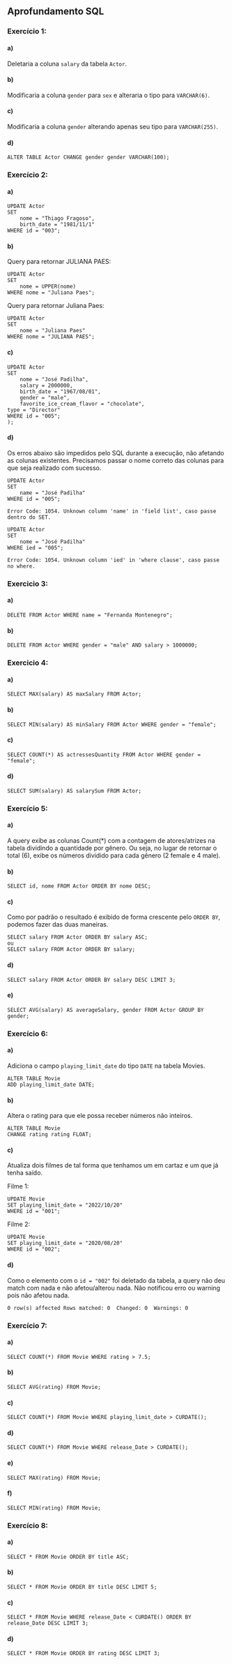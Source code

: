 ## Aprofundamento SQL

### Exercício 1:

#### a)

Deletaria a coluna `salary` da tabela `Actor`.

#### b)

Modificaria a coluna `gender` para `sex` e alteraria o tipo para `VARCHAR(6)`.

#### c)

Modificaria a coluna `gender`  alterando apenas seu tipo para `VARCHAR(255)`.

#### d)

```
ALTER TABLE Actor CHANGE gender gender VARCHAR(100);
```

### Exercício 2:

#### a)

```
UPDATE Actor
SET
	nome = "Thiago Fragoso",
	birth_date = "1981/11/1"
WHERE id = "003";
```

#### b)
Query para retornar JULIANA PAES:
```
UPDATE Actor
SET
	nome = UPPER(nome)
WHERE nome = "Juliana Paes";
```
Query para retornar Juliana Paes:
```
UPDATE Actor
SET
	nome = "Juliana Paes"
WHERE nome = "JULIANA PAES";
```

#### c)

```
UPDATE Actor
SET
	nome = "José Padilha",
	salary = 2000000,
	birth_date = "1967/08/01",
	gender = "male",
	favorite_ice_cream_flavor = "chocolate",
type = "Director"
WHERE id = "005";
);
```

#### d)

Os erros abaixo são impedidos pelo SQL durante a execução, não afetando as colunas existentes. Precisamos passar o nome correto das colunas para que seja realizado com sucesso.

```
UPDATE Actor
SET
	name = "José Padilha"
WHERE id = "005";

Error Code: 1054. Unknown column 'name' in 'field list', caso passe dentro do SET.
```
```
UPDATE Actor
SET
	nome = "José Padilha"
WHERE ied = "005";

Error Code: 1054. Unknown column 'ied' in 'where clause', caso passe no where.
```

### Exercicio 3:

#### a)

```
DELETE FROM Actor WHERE name = "Fernanda Montenegro";
```

#### b)

```
DELETE FROM Actor WHERE gender = "male" AND salary > 1000000;
```

### Exercicio 4:

#### a)

```
SELECT MAX(salary) AS maxSalary FROM Actor;
```

#### b)

```
SELECT MIN(salary) AS minSalary FROM Actor WHERE gender = "female";
```

#### c)

```
SELECT COUNT(*) AS actressesQuantity FROM Actor WHERE gender = "female";
```

#### d)

```
SELECT SUM(salary) AS salarySum FROM Actor;
```

### Exercício 5:

#### a)
A query exibe as colunas Count(*) com a contagem de atores/atrizes na tabela dividindo a quantidade por gênero. Ou seja, no lugar de retornar o total (6), exibe os números dividido para cada gênero (2 female e 4 male).

#### b)

```
SELECT id, nome FROM Actor ORDER BY nome DESC;
```

#### c)

Como por padrão o resultado é exibido de forma crescente pelo `ORDER BY`, podemos fazer das duas maneiras.
```
SELECT salary FROM Actor ORDER BY salary ASC;
ou
SELECT salary FROM Actor ORDER BY salary;
```

#### d)

```
SELECT salary FROM Actor ORDER BY salary DESC LIMIT 3;
```

#### e)

```
SELECT AVG(salary) AS averageSalary, gender FROM Actor GROUP BY gender;
```

### Exercício 6:

#### a)

Adiciona o campo `playing_limit_date` do tipo `DATE` na tabela Movies.

```
ALTER TABLE Movie
ADD playing_limit_date DATE;
```

#### b)

Altera o rating para que ele possa receber números não inteiros.

```
ALTER TABLE Movie
CHANGE rating rating FLOAT;
```

#### c)

Atualiza dois filmes de tal forma que tenhamos um em cartaz e um que já tenha saído.

Filme 1:
```
UPDATE Movie
SET playing_limit_date = "2022/10/20"
WHERE id = "001";
```
Filme 2:
```
UPDATE Movie
SET playing_limit_date = "2020/08/20"
WHERE id = "002";
```

#### d) 

Como o elemento com o `id = "002"` foi deletado da tabela, a query não deu match com nada e não afetou/alterou nada. Não notificou erro ou warning pois não afetou nada.
```
0 row(s) affected Rows matched: 0  Changed: 0  Warnings: 0
```
### Exercício 7:

#### a)

```
SELECT COUNT(*) FROM Movie WHERE rating > 7.5;
```

#### b)

```
SELECT AVG(rating) FROM Movie;
```

#### c)

```
SELECT COUNT(*) FROM Movie WHERE playing_limit_date > CURDATE();
```

#### d)

```
SELECT COUNT(*) FROM Movie WHERE release_Date > CURDATE();
```

#### e)

```
SELECT MAX(rating) FROM Movie;
```

#### f)

```
SELECT MIN(rating) FROM Movie;
```

### Exercício 8:

#### a)

```
SELECT * FROM Movie ORDER BY title ASC;
```

#### b)

```
SELECT * FROM Movie ORDER BY title DESC LIMIT 5;
```

#### c)

```
SELECT * FROM Movie WHERE release_Date < CURDATE() ORDER BY release_Date DESC LIMIT 3;
```

#### d)

```
SELECT * FROM Movie ORDER BY rating DESC LIMIT 3;
```